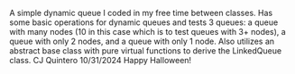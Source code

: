 A simple dynamic queue I coded in my free time between classes. 
Has some basic operations for dynamic queues and tests 3 queues:
a queue with many nodes (10 in this case which is to test queues with 3+ nodes),
a queue with only 2 nodes, and a queue with only 1 node. 
Also utilizes an abstract base class with pure virtual functions to derive the LinkedQueue class.
CJ Quintero 10/31/2024 Happy Halloween!
